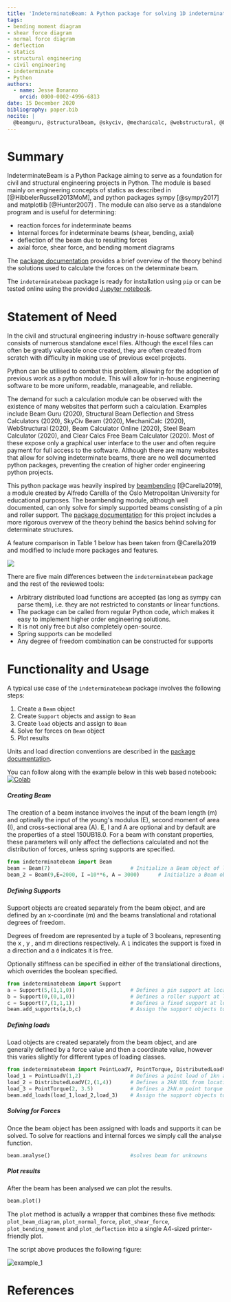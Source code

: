 ```yaml
---
title: 'IndeterminateBeam: A Python package for solving 1D indeterminate beams'
tags:
- bending moment diagram
- shear force diagram
- normal force diagram
- deflection
- statics
- structural engineering
- civil engineering
- indeterminate
- Python
authors:
  - name: Jesse Bonanno
    orcid: 0000-0002-4996-6813
date: 15 December 2020
bibliography: paper.bib
nocite: | 
  @beamguru, @structuralbeam, @skyciv, @mechanicalc, @webstructural, @beamcalculatoronline, @steelbeamcalculator
---
```


# Summary

IndeterminateBeam is a Python Package aiming to serve as a foundation for civil and structural engineering projects in Python. The module is based mainly on engineering concepts of statics as described in [@HibbelerRussell2013MoM], and python packages sympy [@sympy2017] and matplotlib [@Hunter2007] . The module can also serve as a standalone program and is useful for determining:

  - reaction forces for indeterminate beams
  - Internal forces for indeterminate beams (shear, bending, axial)
  - deflection of the beam due to resulting forces
  - axial force, shear force, and bending moment diagrams

The [package documentation](https://indeterminatebeam.readthedocs.io/en/main/) provides a brief overview of the theory behind the solutions used to calculate the forces on the determinate beam.

The `indeterminatebeam` package is ready for installation using `pip` or can be tested online using the provided [Jupyter notebook](https://colab.research.google.com/github/JesseBonanno/IndeterminateBeam/blob/main/docs/examples/readme_example.ipynb).


# Statement of Need

In the civil and structural engineering industry in-house software generally consists of numerous standalone excel files. Although the excel files can often be greatly valueable once created, they are often created from scratch with difficulty in making use of previous excel projects.

Python can be utilised to combat this problem, allowing for the adoption of previous work as a python module. This will allow for in-house engineering software to be more uniform, readable, manageable, and reliable.

The demand for such a calculation module can be observed with the existence of many websites that perform such a calculation. Examples include Beam Guru (2020), Structural Beam Deflection and Stress Calculators (2020), SkyCiv Beam (2020), MechaniCalc (2020), WebStructural (2020), Beam Calculator Online (2020), Steel Beam Calculator (2020), and Clear Calcs Free Beam Calculator (2020). Most of these expose only a graphical user interface to the user and often require payment for full access to the software. Although there are many websites that allow for solving indeterminate beams, there are no well documented python packages, preventing the creation of higher order engineering python projects.

This python package was heavily inspired by [beambending](https://github.com/alfredocarella/simplebendingpractice) [@Carella2019], a module created by Alfredo Carella of the Oslo Metropolitan University for educational purposes. The beambending module, although well documented, can only solve for simply supported beams consisting of a pin and roller support. The [package documentation](https://simplebendingpractice.readthedocs.io/en/latest/?badge=latest) for this project includes a more rigorous overvew of the theory behind the basics behind solving for determinate structures.

A feature comparison in Table 1 below has been taken from @Carella2019 and modified to include more packages and features.

![](tool_comparison_table.png)

There are five main differences between the ```indeterminatebeam``` package and the rest of the reviewed tools:

* Arbitrary distributed load functions are accepted (as long as sympy can parse them), i.e. they are not restricted to constants or linear functions.
* The package can be called from regular Python code, which makes it easy to implement higher order engineering solutions.
* It is not only free but also completely open-source.
* Spring supports can be modelled
* Any degree of freedom combination can be constructed for supports 


# Functionality and Usage

A typical use case of the `indeterminatebeam` package involves the following steps:

1. Create a `Beam` object
2. Create `Support` objects and assign to `Beam`
3. Create `load` objects and assign to `Beam`
4. Solve for forces on `Beam` object
5. Plot results

Units and load direction conventions are described in the [package documentation](https://indeterminatebeam.readthedocs.io/en/main/).

You can follow along with the example below in this web based notebook: [![Colab](https://colab.research.google.com/assets/colab-badge.svg)](https://colab.research.google.com/github/JesseBonanno/IndeterminateBeam/blob/main/docs/examples/readme_example.ipynb)

##### Creating Beam

The creation of a beam instance involves the input of the beam length (m) and optinally the input of the young's modulus (E), second moment of area (I), and cross-sectional area (A). E, I and A are optional and by default are the properties of a steel 150UB18.0. For a beam with constant properties, these parameters will only affect the deflections calculated and not the distribution of forces, unless spring supports are specified.

```python
from indeterminatebeam import Beam
beam = Beam(7)                          # Initialize a Beam object of length 5m with E and I as defaults
beam_2 = Beam(9,E=2000, I =10**6, A = 3000)      # Initialize a Beam object of length 9m with E, I, and A assigned by user
```

##### Defining Supports
Support objects are created separately from the beam object, and are defined by an x-coordinate (m) and the beams translational and rotational degrees of freedom.

Degrees of freedom are represented by a tuple of 3 booleans, representing the x , y , and m directions respectively. A `1` indicates the support is fixed in a direction and a `0` indicates it is free.

Optionally stiffness can be specified in either of the translational directions, which overrides the boolean specified.

```python
from indeterminatebeam import Support
a = Support(5,(1,1,0))                  # Defines a pin support at location x = 5m  
b = Support(0,(0,1,0))                  # Defines a roller support at location x = 0m
c = Support(7,(1,1,1))                  # Defines a fixed support at location x = 7m
beam.add_supports(a,b,c)                # Assign the support objects to a beam object created earlier
```
##### Defining loads
Load objects are created separately from the beam object, and are generally defined by a force value and then a coordinate value, however this varies slightly for different types of loading classes.

```python
from indeterminatebeam import PointLoadV, PointTorque, DistributedLoadV
load_1 = PointLoadV(1,2)                # Defines a point load of 1kn acting up, at location x = 2m
load_2 = DistributedLoadV(2,(1,4))      # Defines a 2kN UDL from location x = 1m to x = 4m 
load_3 = PointTorque(2, 3.5)            # Defines a 2kN.m point torque at location x = 3.5m
beam.add_loads(load_1,load_2,load_3)    # Assign the support objects to a beam object created earlier
```

##### Solving for Forces
Once the beam object has been assigned with loads and supports it can be solved. To solve for reactions and internal forces we simply call the analyse function.

```python
beam.analyse()                          #solves beam for unknowns
```

##### Plot results
After the beam has been analysed we can plot the results.
```python
beam.plot()                            
```

The `plot` method is actually a wrapper that combines these five methods: `plot_beam_diagram`, `plot_normal_force`, `plot_shear_force`, `plot_bending_moment` and `plot_deflection` into a single A4-sized printer-friendly plot.

The script above produces the following figure:

![example_1](docs/examples/readme_example.png)

# References
